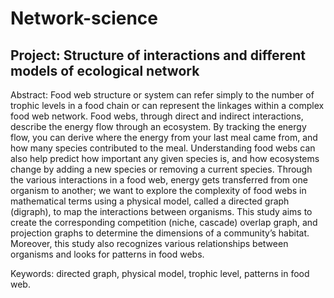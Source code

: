 # Network-science

## Project: Structure of interactions and different models of ecological network
 Abstract: Food web structure or system can refer simply to the number of trophic levels in a food chain or can represent the linkages within a complex food web network. Food webs, through direct and indirect interactions, describe the energy flow through an ecosystem. By tracking the energy flow, you can derive where the energy from your last meal came from, and how many species contributed to the meal. Understanding food webs can also help predict how important any given species is, and how ecosystems change by adding a new species or removing a current species. Through the various interactions in a food web, energy gets transferred from one organism to another; we want to explore the complexity of food webs in mathematical terms using a physical model, called a directed graph (digraph), to map the interactions between organisms. This study aims to create the corresponding competition (niche, cascade) overlap graph, and projection graphs to determine the dimensions of a community’s habitat. Moreover, this study also recognizes various relationships between organisms and looks for patterns in food webs. 

Keywords: directed graph, physical model, trophic level, patterns in food web. 

